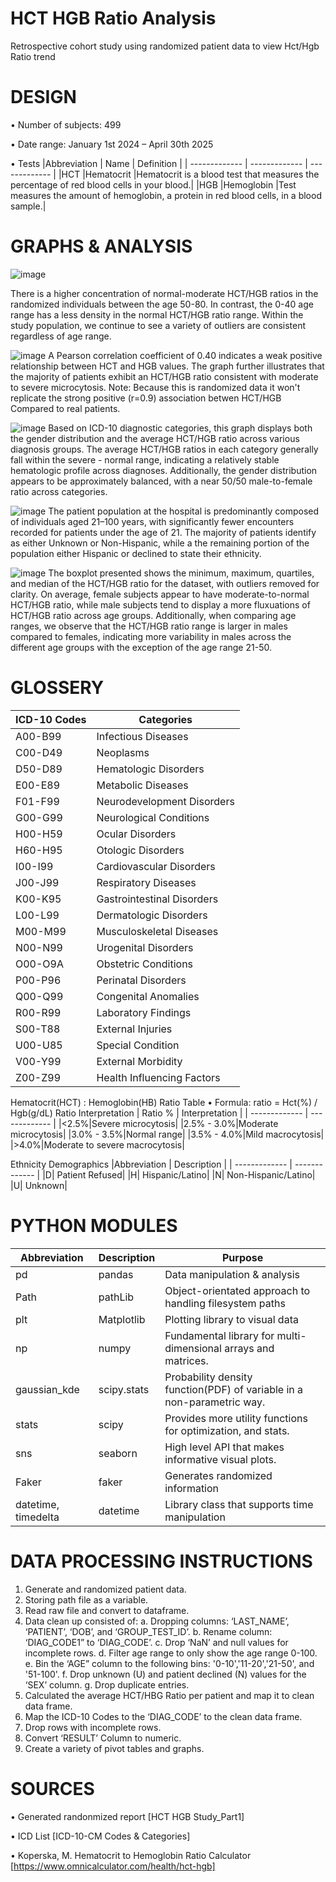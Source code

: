 # HCT HGB Ratio Analysis
Retrospective cohort study using randomized patient data to view Hct/Hgb Ratio trend


DESIGN
===========================
•	Number of subjects: 499

•	Date range: January 1st 2024 – April 30th 2025

•	Tests
|Abbreviation | Name | Definition |
| ------------- | ------------- | ------------- |
|HCT	|Hematocrit	|Hematocrit is a blood test that measures the percentage of red blood cells in your blood.|
|HGB	|Hemoglobin	|Test measures the amount of hemoglobin, a protein in red blood cells, in a blood sample.|


GRAPHS & ANALYSIS
===============================
![image](https://github.com/user-attachments/assets/fca6354d-0055-46ef-810d-199e8921a790)

There is a higher concentration of normal-moderate HCT/HGB ratios in the randomized individuals between the age 50-80. In contrast, the 0-40 age range has a less density in the normal HCT/HGB ratio range. Within the study population, we continue to see a variety of outliers are consistent regardless of age range.

![image](https://github.com/user-attachments/assets/f98e7feb-5e34-41c9-83c8-114fc3a6cd5b)
A Pearson correlation coefficient of 0.40 indicates a weak positive relationship between HCT and HGB values. The graph further illustrates that the majority of patients exhibit an HCT/HGB ratio consistent with moderate to severe microcytosis. Note: Because this is randomized data it won't replicate the strong positive (r=0.9) association betwen HCT/HGB Compared to real patients.

![image](https://github.com/user-attachments/assets/57ffcefd-5202-4b8d-8356-49a952cf205b)
Based on ICD-10 diagnostic categories, this graph displays both the gender distribution and the average HCT/HGB ratio across various diagnosis groups. The average HCT/HGB ratios in each category generally fall within the severe - normal range, indicating a relatively stable hematologic profile across diagnoses. Additionally, the gender distribution appears to be approximately balanced, with a near 50/50 male-to-female ratio across categories.

![image](https://github.com/user-attachments/assets/362152b6-b690-42a9-8d9d-255f691a5f70)
The patient population at the hospital is predominantly composed of individuals aged 21–100 years, with significantly fewer encounters recorded for patients under the age of 21. The majority of patients identify as either Unknown or Non-Hispanic, while a the remaining portion of the population either Hispanic or declined to state their ethnicity.

![image](https://github.com/user-attachments/assets/88fb0a4e-5f16-4853-b5ac-2272a8e2f208)
The boxplot presented shows the minimum, maximum, quartiles, and median of the HCT/HGB ratio for the dataset, with outliers removed for clarity. On average, female subjects appear to have moderate-to-normal HCT/HGB ratio, while male subjects tend to display a more fluxuations of HCT/HGB ratio across age groups. Additionally, when comparing age ranges, we observe that the HCT/HGB ratio range is larger in males compared to females, indicating more variability in males across the different age groups with the exception of the age range 21-50.

GLOSSERY
==============================
|ICD-10 Codes | Categories |
| ------------- | ------------- |
|A00-B99	|Infectious Diseases|
|C00-D49	|Neoplasms|
|D50-D89	|Hematologic Disorders|
|E00-E89	|Metabolic Diseases|
|F01-F99	|Neurodevelopment Disorders|
|G00-G99	|Neurological Conditions|
|H00-H59	|Ocular Disorders|
|H60-H95	|Otologic Disorders|
|I00-I99	|Cardiovascular Disorders|
|J00-J99	|Respiratory Diseases|
|K00-K95	|Gastrointestinal Disorders|
|L00-L99	|Dermatologic Disorders|
|M00-M99	|Musculoskeletal Diseases|
|N00-N99	|Urogenital Disorders|
|O00-O9A	|Obstetric Conditions|
|P00-P96	|Perinatal Disorders|
|Q00-Q99	|Congenital Anomalies|
|R00-R99	|Laboratory Findings|
|S00-T88	|External Injuries|
|U00-U85	|Special Condition|
|V00-Y99	|External Morbidity|
|Z00-Z99	|Health Influencing Factors|


Hematocrit(HCT) : Hemoglobin(HB) Ratio Table
•	Formula: ratio = Hct(%) / Hgb(g/dL)
Ratio	Interpretation
| Ratio %  | Interpretation |
| ------------- | ------------- |
|<2.5%|Severe microcytosis|
|2.5% - 3.0%|Moderate microcytosis|
|3.0% - 3.5%|Normal range|
|3.5% - 4.0%|Mild macrocytosis|
|>4.0%|Moderate to severe macrocytosis|

Ethnicity Demographics
|Abbreviation | Description |
| ------------- | ------------- |
|D| Patient Refused|
|H| Hispanic/Latino|
|N| Non-Hispanic/Latino|
|U| Unknown|

PYTHON MODULES
==============================
|Abbreviation | Description | Purpose |
| ------------- | ------------- | ------------- |
|pd	|pandas	|Data manipulation & analysis|
|Path	|pathLib	|Object-orientated approach to handling filesystem paths|
|plt	|Matplotlib	|Plotting library to visual data|
|np	|numpy	|Fundamental library for multi-dimensional arrays and matrices.|
|gaussian_kde	|scipy.stats	|Probability density function(PDF) of variable in a non-parametric way.|
|stats	|scipy	|Provides more utility functions for optimization, and stats.|
|sns	|seaborn	|High level API that makes informative visual plots.|
|Faker |faker |Generates randomized information|
|datetime, timedelta |datetime |Library class that supports time manipulation|

DATA PROCESSING INSTRUCTIONS
==============================
1.  Generate and randomized patient data.
2.	Storing path file as a variable.
3.	Read raw file and convert to dataframe.
4.	Data clean up consisted of:
a.	Dropping columns: ‘LAST_NAME’, ‘PATIENT’, ‘DOB’, and ‘GROUP_TEST_ID’.
b.	Rename column: ‘DIAG_CODE1” to ‘DIAG_CODE’.
c.	Drop ‘NaN’ and null values for incomplete rows.
d.	Filter age range to only show the age range 0-100.
e.	Bin the ‘AGE” column to the following bins: '0-10','11-20','21-50', and '51-100'.
f.	Drop unknown (U) and patient declined (N) values for the ‘SEX’ column.
g.	Drop duplicate entries.
5.	Calculated the average HCT/HBG Ratio per patient and map it to clean data frame.
6.	Map the ICD-10 Codes to the ‘DIAG_CODE’ to the clean data frame.
7.	Drop rows with incomplete rows.
8.	Convert ‘RESULT’ Column to numeric.
9.	Create a variety of pivot tables and graphs.

SOURCES
==============================
•	Generated randonmized report [HCT HGB Study_Part1]

•	ICD List [ICD-10-CM Codes & Categories]

•	Koperska, M. Hematocrit to Hemoglobin Ratio Calculator [https://www.omnicalculator.com/health/hct-hgb]


